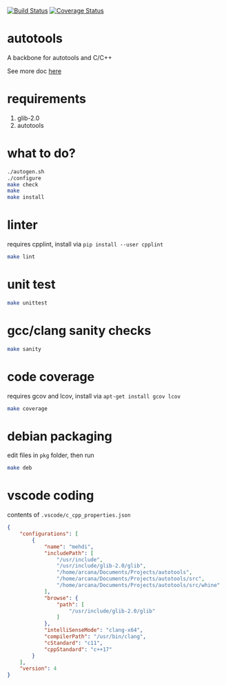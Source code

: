 [![Build Status](https://travis-ci.org/arcana261/autotools.svg?branch=master)](https://travis-ci.org/arcana261/autotools)
[![Coverage Status](https://coveralls.io/repos/github/arcana261/autotools/badge.svg?branch=master)](https://coveralls.io/github/arcana261/autotools?branch=master)

# autotools
A backbone for autotools and C/C++

See more doc [here](https://autotools.io)

# requirements

1. glib-2.0
2. autotools

# what to do?

```bash
./autogen.sh
./configure
make check
make
make install
```

# linter

requires cpplint, install via `pip install --user cpplint`

```bash
make lint
```

# unit test

```bash
make unittest
```

# gcc/clang sanity checks

```bash
make sanity
```

# code coverage

requires gcov and lcov, install via `apt-get install gcov lcov`

```bash
make coverage
```

# debian packaging

edit files in `pkg` folder, then run

```bash
make deb
```

# vscode coding

contents of `.vscode/c_cpp_properties.json`
```json
{
    "configurations": [
        {
            "name": "mehdi",
            "includePath": [
                "/usr/include",
                "/usr/include/glib-2.0/glib",
                "/home/arcana/Documents/Projects/autotools",
                "/home/arcana/Documents/Projects/autotools/src",
                "/home/arcana/Documents/Projects/autotools/src/whine"
            ],
            "browse": {
                "path": [
                    "/usr/include/glib-2.0/glib"
                ]
            },
            "intelliSenseMode": "clang-x64",
            "compilerPath": "/usr/bin/clang",
            "cStandard": "c11",
            "cppStandard": "c++17"
        }
    ],
    "version": 4
}
```
